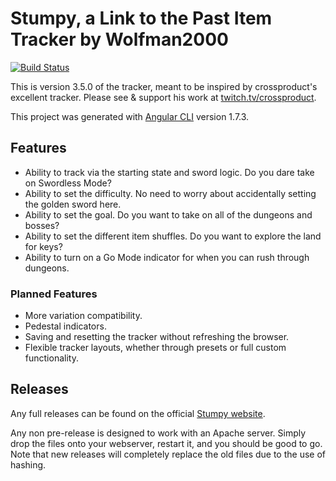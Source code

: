 # Stumpy, a Link to the Past Item Tracker by Wolfman2000

[![Build Status](https://travis-ci.org/wolfman2000/stumpy.svg?branch=master)](https://travis-ci.org/wolfman2000/stumpy)

This is version 3.5.0 of the tracker, meant to be inspired by crossproduct's excellent tracker. Please see & support his work at [twitch.tv/crossproduct](https://twitch.tv/crossproduct).

This project was generated with [Angular CLI](https://github.com/angular/angular-cli) version 1.7.3.

## Features

* Ability to track via the starting state and sword logic. Do you dare take on Swordless Mode?
* Ability to set the difficulty. No need to worry about accidentally setting the golden sword here.
* Ability to set the goal. Do you want to take on all of the dungeons and bosses?
* Ability to set the different item shuffles. Do you want to explore the land for keys?
* Ability to turn on a Go Mode indicator for when you can rush through dungeons.

### Planned Features

* More variation compatibility.
* Pedestal indicators.
* Saving and resetting the tracker without refreshing the browser.
* Flexible tracker layouts, whether through presets or full custom functionality.

## Releases

Any full releases can be found on the official [Stumpy website](http://stumpy.nfshost.com).

Any non pre-release is designed to work with an Apache server. Simply drop the files onto your webserver, restart it, and you should be good to go. Note that new releases will completely replace the old files due to the use of hashing.

